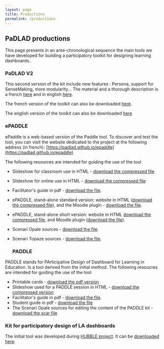 ```yaml
---
layout: page
title: Productions
permalink: /productions
---
```

## PaDLAD productions
This page presents in an ante-chronological sequence the main tools we have developed for building a participatory toolkit for designing learning dashboards..

### PaDLAD V2
This second version of the kit include new features : Persona, support for SenseMaking, more modularity... 
The material and a thorough description is a french [here](../Participatory-Design-ToolkitV2/) and in english [here](../Participatory-Design-ToolkitV2/en/). 

The french version of the toolkit can also be downloaded [here](/assets/PADLAD_KIT_fr.pdf).

The english version of the toolkit can also be downloaded [here](/assets/PADLAD_KIT_en.pdf)

### ePADDLE
ePaddle is a web-based version of the Paddle tool. 
To discover and test the tool, you can visit the website dedicated to the project at the following address (in french):
[https://padlad.github.io/epaddle](https://padlad.github.io/epaddle)

The following resources are intended for guiding the use of the tool
- Slideshow for classroom use in HTML - [download the compressed file](/assets/ePADDLE_Numerique/Intro_diaporama_enSalle_gen_pres.zip)
- Slideshow for online use in HTML - [download the compressed file](/assets/ePADDLE_Numerique/Intro_diaporama_enLigne_gen_pres.zip)
- Facilitator's guide in pdf - [download the file](/assets/ePADDLE_Numerique/ePaddle_GuideAnimateur_Num.pdf).
- ePADDLE, stand-alone standard version:  website in HTML ([download the compressed file](/assets/ePADDLE_Numerique/ePADDLE_gen_mirageW.zip)), and  the Moodle plugin - [download the file](/assets/ePADDLE_Numerique/ePADDLE_ExportMoodle_gen_mirageSMoodle.zip).
- ePADDLE, stand-alone short version: website in HTML [download the compressed file](/assets/ePADDLE_Numerique/ePADDLE_court_gen_mirageW.zip), and Moodle plugin ([download the file](/assets/ePADDLE_Numerique/ePADDLE_court_ExportMoodle_gen_mirageSMoodle.zip)).
- Scenari Opale sources - [download the file](/assets/ePADDLE_Numerique/ePADDLE_Numerique_Opale.scar).
- Scenari Topaze sources - [download the file](/assets/ePADDLE_Numerique/ePADDLE_Topaze_2021-4-9.scar).
  
  ### PADDLE
PADDLE stands for PArticipative Design of Dashboard for Learning in Education. Is a tool derived from the initial method. The following resoucres are intended for guiding the use of the tool
- Printable cards  - [download the pdf version](/assets/PADDLE_Print/Paddle_AllCards_Janvier2020.pdf)
- Slideshow used for a PADDLE session  in HTML  - [download the compressed version](/assets/PADDLE_Print/Paddle_diaporama_gen_pres.zip)
- Facilitator's guide in pdf - [download the file](/assets/PADDLE_Print/Paddle_GuideAnimateur.pdf).
- Student guide  in pdf - [download the file](/assets/PADDLE_Print/Paddle_GuideEtu.pdf)
- The Scenari Opale sources for editing the content of the PADDLE kit - [download the scar file](/assets/PADDLE_Print/PADDLE_Print_SourcesOpale.scar)


### Kit for participatory design of LA dashboards
The initial tool was developed during [HUBBLE project](http://hubblelearn.imag.fr/?lang=fr). It can be [downloaded here](/assets/KitConceptionTB.zip).  


